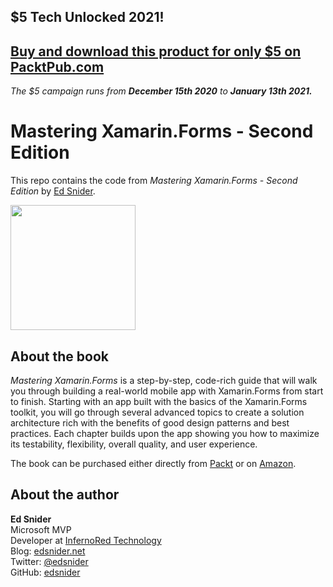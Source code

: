 ## $5 Tech Unlocked 2021!
[Buy and download this product for only $5 on PacktPub.com](https://www.packtpub.com/)
-----
*The $5 campaign         runs from __December 15th 2020__ to __January 13th 2021.__*

# Mastering Xamarin.Forms - Second Edition
This repo contains the code from _Mastering Xamarin.Forms - Second Edition_ by [Ed Snider](https://www.github.com/edsnider).

<img src="https://dz13w8afd47il.cloudfront.net/sites/default/files/imagecache/ppv4_main_book_cover/9781788290265copy.png" width="200" />

## About the book
_Mastering Xamarin.Forms_ is a step-by-step, code-rich guide that will walk you through building a real-world mobile app with Xamarin.Forms from start to finish. Starting with an app built with the basics of the Xamarin.Forms toolkit, you will go through several advanced topics to create a solution architecture rich with the benefits of good design patterns and best practices. Each chapter builds upon the app showing you how to maximize its testability, flexibility, overall quality, and user experience.

The book can be purchased either directly from [Packt](https://www.packtpub.com/application-development/mastering-xamarinforms-second-edition) or on [Amazon](https://www.amazon.com/dp/1788290267).

## About the author
**Ed Snider**  
Microsoft MVP  
Developer at [InfernoRed Technology](http://www.infernored.com)  
Blog: [edsnider.net](http://www.edsnider.net)  
Twitter: [@edsnider](https://www.twitter.com/edsnider)  
GitHub: [edsnider](https://www.github.com/edsnider)

